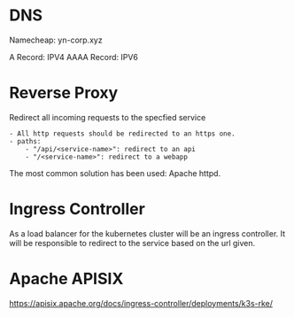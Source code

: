 # DNS

Namecheap: yn-corp.xyz

A Record: IPV4
AAAA Record: IPV6

# Reverse Proxy

Redirect all incoming requests to the specfied service

    - All http requests should be redirected to an https one.
    - paths:
        - "/api/<service-name>": redirect to an api
        - "/<service-name>": redirect to a webapp

The most common solution has been used: Apache httpd.

# Ingress Controller

As a load balancer for the kubernetes cluster will be an ingress controller. It will be responsible to redirect to the service based on the url given.

# Apache APISIX

https://apisix.apache.org/docs/ingress-controller/deployments/k3s-rke/